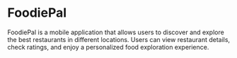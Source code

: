 # FoodiePal
FoodiePal is a mobile application that allows users to discover and explore the best restaurants in different locations. Users can view restaurant details, check ratings, and enjoy a personalized food exploration experience.
